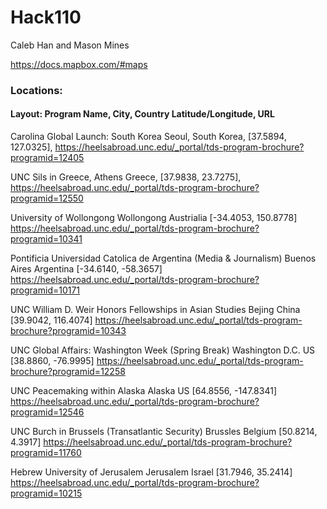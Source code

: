 # Hack110

Caleb Han and Mason Mines

https://docs.mapbox.com/#maps

### Locations: 

#### Layout: Program Name,	City,	Country	Latitude/Longitude,	URL
Carolina Global Launch: South Korea	Seoul,	South Korea,	[37.5894, 127.0325],	https://heelsabroad.unc.edu/_portal/tds-program-brochure?programid=12405

UNC Sils in Greece,	Athens	Greece,	[37.9838, 23.7275],	https://heelsabroad.unc.edu/_portal/tds-program-brochure?programid=12550 

University of Wollongong	Wollongong	Austrialia	[-34.4053, 150.8778]	https://heelsabroad.unc.edu/_portal/tds-program-brochure?programid=10341

Pontificia Universidad Catolica de Argentina (Media & Journalism)	Buenos Aires	Argentina	[-34.6140, -58.3657]	https://heelsabroad.unc.edu/_portal/tds-program-brochure?programid=10171

UNC William D. Weir Honors Fellowships in Asian Studies	Bejing	China	[39.9042, 116.4074]	https://heelsabroad.unc.edu/_portal/tds-program-brochure?programid=10343 

UNC Global Affairs: Washington Week (Spring Break)	Washington D.C.	US	[38.8860, -76.9995]	https://heelsabroad.unc.edu/_portal/tds-program-brochure?programid=12258 

UNC Peacemaking within Alaska	Alaska	US	[64.8556, -147.8341]	https://heelsabroad.unc.edu/_portal/tds-program-brochure?programid=12546 

UNC Burch in Brussels (Transatlantic Security)	Brussles	Belgium	[50.8214, 4.3917]	https://heelsabroad.unc.edu/_portal/tds-program-brochure?programid=11760 

Hebrew University of Jerusalem	Jerusalem	Israel	[31.7946, 35.2414]	https://heelsabroad.unc.edu/_portal/tds-program-brochure?programid=10215 